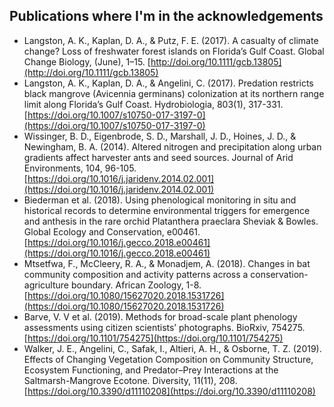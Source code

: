 ## Publications where I'm in the acknowledgements
- Langston, A. K., Kaplan, D. A., & Putz, F. E. (2017). A casualty of climate change? Loss of freshwater forest islands on Florida’s Gulf Coast. Global Change Biology, (June), 1–15. [http://doi.org/10.1111/gcb.13805](http://doi.org/10.1111/gcb.13805)
- Langston, A. K., Kaplan, D. A., & Angelini, C. (2017). Predation restricts black mangrove (Avicennia germinans) colonization at its northern range limit along Florida’s Gulf Coast. Hydrobiologia, 803(1), 317-331.[https://doi.org/10.1007/s10750-017-3197-0](https://doi.org/10.1007/s10750-017-3197-0)
- Wissinger, B. D., Eigenbrode, S. D., Marshall, J. D., Hoines, J. D., & Newingham, B. A. (2014). Altered nitrogen and precipitation along urban gradients affect harvester ants and seed sources. Journal of Arid Environments, 104, 96-105.[https://doi.org/10.1016/j.jaridenv.2014.02.001](https://doi.org/10.1016/j.jaridenv.2014.02.001)
- Biederman et al. (2018). Using phenological monitoring in situ and historical records to determine environmental triggers for emergence and anthesis in the rare orchid Platanthera praeclara Sheviak & Bowles. Global Ecology and Conservation, e00461. [https://doi.org/10.1016/j.gecco.2018.e00461](https://doi.org/10.1016/j.gecco.2018.e00461)
- Mtsetfwa, F., McCleery, R. A., & Monadjem, A. (2018). Changes in bat community composition and activity patterns across a conservation-agriculture boundary. African Zoology, 1-8. [https://doi.org/10.1080/15627020.2018.1531726](https://doi.org/10.1080/15627020.2018.1531726)
- Barve, V. V et al. (2019). Methods for broad-scale plant phenology assessments using citizen scientists’ photographs. BioRxiv, 754275. [https://doi.org/10.1101/754275](https://doi.org/10.1101/754275)
- Walker, J. E., Angelini, C., Safak, I., Altieri, A. H., & Osborne, T. Z. (2019). Effects of Changing Vegetation Composition on Community Structure, Ecosystem Functioning, and Predator–Prey Interactions at the Saltmarsh-Mangrove Ecotone. Diversity, 11(11), 208. [https://doi.org/10.3390/d11110208](https://doi.org/10.3390/d11110208)
